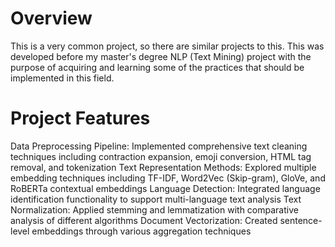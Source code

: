 

# Overview
This is a very common project, so there are similar projects to this. This was developed before my master's degree NLP (Text Mining) project with the purpose of acquiring and learning some of the practices that should be implemented in this field.

# Project Features

Data Preprocessing Pipeline: Implemented comprehensive text cleaning techniques including contraction expansion, emoji conversion, HTML tag removal, and tokenization
Text Representation Methods: Explored multiple embedding techniques including TF-IDF, Word2Vec (Skip-gram), GloVe, and RoBERTa contextual embeddings
Language Detection: Integrated language identification functionality to support multi-language text analysis
Text Normalization: Applied stemming and lemmatization with comparative analysis of different algorithms
Document Vectorization: Created sentence-level embeddings through various aggregation techniques
